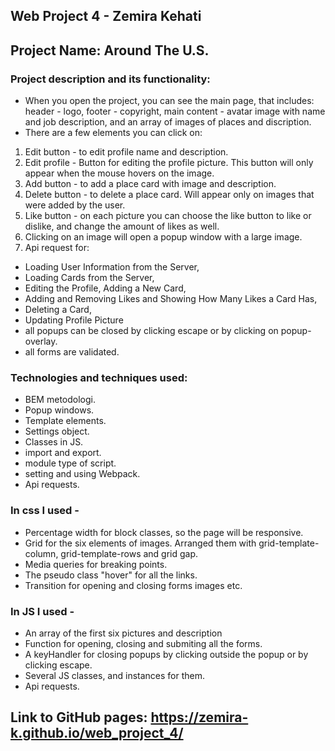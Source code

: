 ## Web Project 4 - Zemira Kehati

## Project Name: Around The U.S.

### Project description and its functionality: 
* When you open the project, you can see the main page, that includes: header - logo, footer - copyright, main content - avatar image with name and job description, and an array of images of places and discription.
* There are a few elements you can click on:
1. Edit button - to edit profile name and description.
2. Edit profile - Button for editing the profile picture. This button will only appear when the mouse hovers on the image.
3. Add button - to add a place card with image and description.
4. Delete button - to delete a place card. Will appear only on images that were added by the user.
5. Like button - on each picture you can choose the like button to like or dislike, and change the amount of likes as well.
6. Clicking on an image will open a popup window with a large image.
7. Api request for: 
  * Loading User Information from the Server, 
  * Loading Cards from the Server, 
  * Editing the Profile, Adding a New Card, 
  * Adding and Removing Likes and Showing How Many Likes a Card Has, 
  * Deleting a Card, 
  * Updating Profile Picture
* all popups can be closed by clicking escape or by clicking on popup-overlay.
* all forms are validated.

### Technologies and techniques used: 
* BEM metodologi.
* Popup windows.
* Template elements.
* Settings object.
* Classes in JS.
* import and export.
* module type of script.
* setting and using Webpack.
* Api requests.

### In css I used - 
* Percentage width for block classes, so the page will be responsive. 
* Grid for the six elements of images. Arranged them with grid-template-column, grid-template-rows and grid gap. 
* Media queries for breaking points. 
* The pseudo class "hover" for all the links.
* Transition for opening and closing forms images etc.

### In JS I used - 
* An array of the first six pictures and description
* Function for opening, closing and submiting all the forms.
* A keyHandler for closing popups by clicking outside the popup or by clicking escape.
* Several JS classes, and instances for them.
* Api requests.

## Link to GitHub pages: https://zemira-k.github.io/web_project_4/